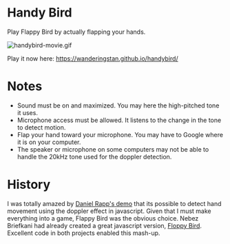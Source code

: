 Handy Bird
=========

Play Flappy Bird by actually flapping your hands. 

![handybird-movie.gif](https://media.giphy.com/media/UHbpTnnoxbG9O/giphy.gif)

Play it now here: https://wanderingstan.github.io/handybird/

Notes
==
* Sound must be on and maximized. You may here the high-pitched tone it uses.
* Microphone access must be allowed. It listens to the change in the tone to detect motion.
* Flap your hand toward your microphone. You may have to Google where it is on your computer.
* The speaker or microphone on some computers may not be able to handle the 20kHz tone used for the doppler detection.

History
==
I was totally amazed by [Daniel Rapp's demo](https://github.com/DanielRapp/doppler) that its possible to detect hand movement using the doppler effect in javascript. Given that I must make everything into a game, Flappy Bird was the obvious choice. 
Nebez Briefkani had already created a great javascript version, [Floppy Bird](https://github.com/nebez/floppybird). Excellent code in both projects enabled this mash-up. 

